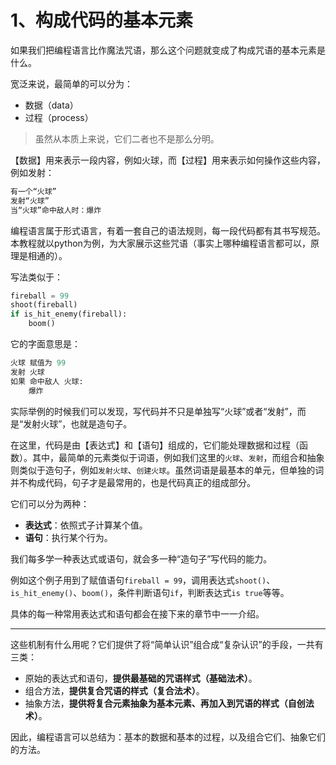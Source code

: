 # 1、构成代码的基本元素

如果我们把编程语言比作魔法咒语，那么这个问题就变成了构成咒语的基本元素是什么。

宽泛来说，最简单的可以分为：

* 数据（data）
* 过程（process）

> 虽然从本质上来说，它们二者也不是那么分明。

【数据】用来表示一段内容，例如火球，而【过程】用来表示如何操作这些内容，例如发射：

```python
有一个“火球”
发射“火球”
当“火球”命中敌人时：爆炸
```

编程语言属于形式语言，有着一套自己的语法规则，每一段代码都有其书写规范。本教程就以python为例，为大家展示这些咒语（事实上哪种编程语言都可以，原理是相通的）。

写法类似于：

```python
fireball = 99
shoot(fireball)
if is_hit_enemy(fireball):
    boom()
```

它的字面意思是：

```python
火球 赋值为 99
发射 火球
如果 命中敌人 火球:
    爆炸
```

实际举例的时候我们可以发现，写代码并不只是单独写“火球”或者“发射”，而是“发射火球”，也就是造句子。

在这里，代码是由【表达式】和【语句】组成的，它们能处理数据和过程（函数）。其中，最简单的元素类似于词语，例如我们这里的`火球`、`发射`，而组合和抽象则类似于造句子，例如`发射火球`、`创建火球`。虽然词语是最基本的单元，但单独的词并不构成代码，句子才是最常用的，也是代码真正的组成部分。

它们可以分为两种：

* **表达式**：依照式子计算某个值。
* **语句**：执行某个行为。&#x20;

我们每多学一种表达式或语句，就会多一种“造句子”写代码的能力。

例如这个例子用到了赋值语句`fireball = 99`，调用表达式`shoot()`、`is_hit_enemy()`、`boom()`，条件判断语句`if`，判断表达式`is true`等等。

具体的每一种常用表达式和语句都会在接下来的章节中一一介绍。

***

这些机制有什么用呢？它们提供了将“简单认识”组合成“复杂认识”的手段，一共有三类：

* 原始的表达式和语句，**提供最基础的咒语样式（基础法术）**。
* 组合方法，**提供复合咒语的样式（复合法术）**。
* 抽象方法，**提供将复合元素抽象为基本元素、再加入到咒语的样式（自创法术）**。

因此，编程语言可以总结为：基本的数据和基本的过程，以及组合它们、抽象它们的方法。

